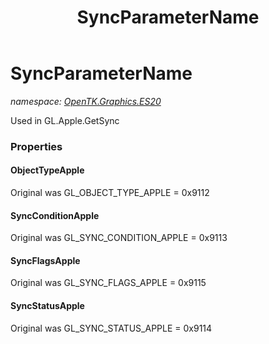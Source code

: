 ﻿---
title: SyncParameterName
---

# SyncParameterName
_namespace: [OpenTK.Graphics.ES20](N-OpenTK.Graphics.ES20.html)_

Used in GL.Apple.GetSync



### Properties

#### ObjectTypeApple
Original was GL_OBJECT_TYPE_APPLE = 0x9112
#### SyncConditionApple
Original was GL_SYNC_CONDITION_APPLE = 0x9113
#### SyncFlagsApple
Original was GL_SYNC_FLAGS_APPLE = 0x9115
#### SyncStatusApple
Original was GL_SYNC_STATUS_APPLE = 0x9114

